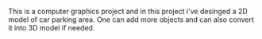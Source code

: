 This is a computer graphics project and in this project i've desinged a 2D model of car parking area. One can add more objects and can also convert it into 3D model if needed.
